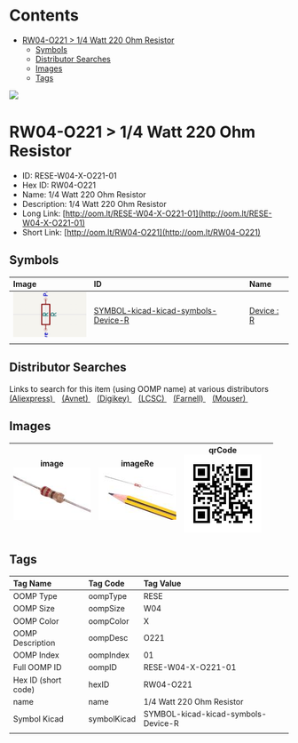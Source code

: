 



Contents
========

* [RW04-O221 > 1/4 Watt 220 Ohm Resistor](#rw04-o221--14-watt-220-ohm-resistor)
	* [Symbols](#symbols)
	* [Distributor Searches](#distributor-searches)
	* [Images](#images)
	* [Tags](#tags)
  
![][im]
# RW04-O221 > 1/4 Watt 220 Ohm Resistor

- ID: RESE-W04-X-O221-01
- Hex ID: RW04-O221
- Name: 1/4 Watt 220 Ohm Resistor
- Description: 1/4 Watt 220 Ohm Resistor
- Long Link: [http://oom.lt/RESE-W04-X-O221-01](http://oom.lt/RESE-W04-X-O221-01)
- Short Link: [http://oom.lt/RW04-O221](http://oom.lt/RW04-O221)

## Symbols
  

|Image|ID|Name|
| :--- | :--- | :--- |
|[![](https://raw.githubusercontent.com/oomlout/oomlout_OOMP_eda_V2/main/SYMBOL/kicad/kicad-symbols/Device/R/image_140.png)](https://github.com/oomlout/oomlout_OOMP_eda_V2/tree/main/SYMBOL/kicad/kicad-symbols/Device/R/)|[SYMBOL-kicad-kicad-symbols-Device-R](https://github.com/oomlout/oomlout_OOMP_eda_V2/tree/main/SYMBOL/kicad/kicad-symbols/Device/R/)|[Device : R](https://github.com/oomlout/oomlout_OOMP_eda_V2/tree/main/SYMBOL/kicad/kicad-symbols/Device/R/)|
||||

## Distributor Searches
  
Links to search for this item (using OOMP name) at various distributors  
[(Aliexpress) ](https://www.aliexpress.com/wholesale?SearchText=11171/4+Watt+220+Ohm+Resistor)&nbsp;&nbsp;&nbsp;[(Avnet) ](https://www.avnet.com/shop/us/search/1/4+Watt+220+Ohm+Resistor)&nbsp;&nbsp;&nbsp;[(Digikey) ](https://www.digikey.co.uk/en/products/result?s=1/4+Watt+220+Ohm+Resistor)&nbsp;&nbsp;&nbsp;[(LCSC) ](https://www.lcsc.com/search?q=1/4+Watt+220+Ohm+Resistor)&nbsp;&nbsp;&nbsp;[(Farnell) ](https://uk.farnell.com/search?st=1/4+Watt+220+Ohm+Resistor)&nbsp;&nbsp;&nbsp;[(Mouser) ](https://www.mouser.com/c/?q=1/4+Watt+220+Ohm+Resistor)&nbsp;&nbsp;&nbsp;
## Images
  

|image<br>[![](https://raw.githubusercontent.com/oomlout/oomlout_OOMP_parts_V2/main/RESE/W04/X/O221/01/image_140.jpg)](https://github.com/oomlout/oomlout_OOMP_parts_V2/tree/main/RESE/W04/X/O221/01/image.jpg)|imageRe<br>[![](https://raw.githubusercontent.com/oomlout/oomlout_OOMP_parts_V2/main/RESE/W04/X/O221/01/image_RE_140.jpg)](https://github.com/oomlout/oomlout_OOMP_parts_V2/tree/main/RESE/W04/X/O221/01/image_RE.jpg)|qrCode<br>[![](https://raw.githubusercontent.com/oomlout/oomlout_OOMP_parts_V2/main/RESE/W04/X/O221/01/qrCode_140.png)](https://github.com/oomlout/oomlout_OOMP_parts_V2/tree/main/RESE/W04/X/O221/01/qrCode.png)||
| :---: | :---: | :---: | :---: |

## Tags
  

|Tag Name|Tag Code|Tag Value|
| :--- | :--- | :--- |
|OOMP Type|oompType|RESE|
|OOMP Size|oompSize|W04|
|OOMP Color|oompColor|X|
|OOMP Description|oompDesc|O221|
|OOMP Index|oompIndex|01|
|Full OOMP ID|oompID|RESE-W04-X-O221-01|
|Hex ID (short code)|hexID|RW04-O221|
|name|name|1/4 Watt 220 Ohm Resistor|
|Symbol Kicad|symbolKicad|SYMBOL-kicad-kicad-symbols-Device-R|
||||



[im]: image_450.jpg
